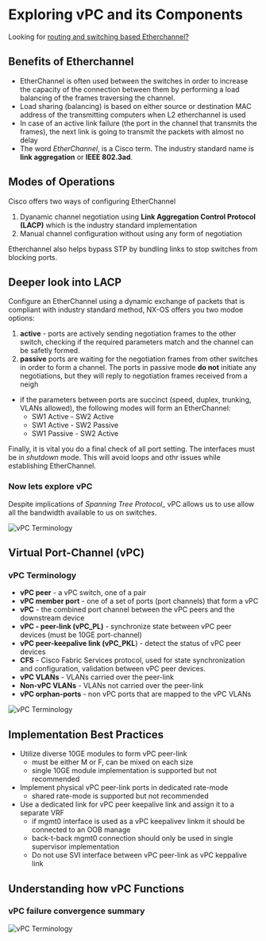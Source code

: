 # Exploring vPC and its Components

Looking for [routing and switching based Etherchannel?](../../ROUTE-SWITCH/ETHERCHANNEL.md)

## Benefits of Etherchannel

* EtherChannel is often used between the switches in order to increase the capacity of the connection between them by performing a load balancing of the frames traversing the channel.
* Load sharing (balancing) is based on either source or destination MAC address of the transmitting computers when L2 etherchannel is used
* In case of an active link failure (the port in the channel that transmits the frames), the next link is going to transmit the packets with almost no delay
* The word _EtherChannel_, is a Cisco term. The industry standard name is __link aggregation__ or __IEEE 802.3ad__.

## Modes of Operations

Cisco offers two ways of configuring EtherChannel

1. Dyanamic channel negotiation using __Link Aggregation Control Protocol (LACP)__
which is the industry standard implementation
2. Manual channel configuration without using any form of negotiation

Etherchannel also helps bypass STP by bundling links to stop switches from blocking ports.

## Deeper look into LACP

Configure an EtherChannel using a dynamic exchange of packets that is compliant with industry standard method, NX-OS offers you two modoe options:

1. __active__ - ports are actively sending negotiation frames to the other switch, checking if the required parameters match and the channel can be safetly formed.
2. __passive__ ports are waiting for the negotiation frames from other switches in order to form a channel. The ports in passive mode __do not__ initiate any negotiations, but they will reply to negotiation frames received from a neigh

* if the parameters between ports are succinct (speed, duplex, trunking, VLANs allowed), the following modes will form an EtherChannel:
    + SW1 Active - SW2 Active
    + SW1 Active - SW2 Passive
    + SW1 Passive - SW2 Active

Finally, it is vital you do a final check of all port setting. The interfaces must be in _shutdown_ mode. This will avoid loops and othr issues while establishing EtherChannel.

### Now lets explore vPC

Despite implications of _Spanning Tree Protocol__ vPC allows us to use allow all the bandwidth available to us on switches.

![vPC Terminology](../../img/vpc-term.png)

## Virtual Port-Channel (vPC)

### vPC Terminology

* __vPC peer__ - a vPC switch, one of a pair
* __vPC member port__ - one of a set of ports (port channels) that form a vPC
* __vPC__ - the combined port channel between the vPC peers and the downstream device
* __vPC - peer-link (vPC_PL)__ - synchronize state between vPC peer devices (must be 10GE port-channel)
* __vPC peer-keepalive link (vPC_PKL__) - detect the status of vPC peer devices
* __CFS__ - Cisco Fabric Services protocol, used for state synchronization and configuration, validation between vPC peer devices.
* __vPC VLANs__ -  VLANs carried over the peer-link
* __Non-vPC VLANs__ - VLANs not carried over the peer-link
* __vPC orphan-ports__ - non vPC ports that are mapped to the vPC VLANs

![vPC Terminology](../../img/vpc-best-p.png)

## Implementation Best Practices

* Utilize diverse 10GE modules to form vPC peer-link
    + must be either M or F, can be mixed on each size
    + single 10GE module implementation is supported but not recommended
* Implement physical vPC peer-link ports in dedicated rate-mode
    + shared rate-mode is supported but not recommended
* Use a dedicated link for vPC peer keepalive link and assign it to a separate VRF
    + if mgmt0 interface is used as a vPC keepalivev linkm it should be connected to an OOB manage
    + back-t-back mgmt0 connection should only be used in single supervisor implementation
    * Do not use SVI interface between vPC peer-link as vPC keppalive link

## Understanding how vPC Functions

### vPC failure convergence summary

![vPC Terminology](../../img/vPC-failover.png)